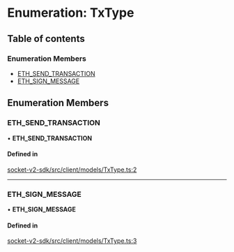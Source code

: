 # Enumeration: TxType

## Table of contents

### Enumeration Members

- [ETH_SEND_TRANSACTION](TxType.md#eth_send_transaction)
- [ETH_SIGN_MESSAGE](TxType.md#eth_sign_message)

## Enumeration Members

### ETH_SEND_TRANSACTION

• **ETH_SEND_TRANSACTION**

#### Defined in

[socket-v2-sdk/src/client/models/TxType.ts:2](https://github.com/rugamoto/socket-v2-sdk/blob/b3c3e8d/src/client/models/TxType.ts#L2)

---

### ETH_SIGN_MESSAGE

• **ETH_SIGN_MESSAGE**

#### Defined in

[socket-v2-sdk/src/client/models/TxType.ts:3](https://github.com/rugamoto/socket-v2-sdk/blob/b3c3e8d/src/client/models/TxType.ts#L3)
